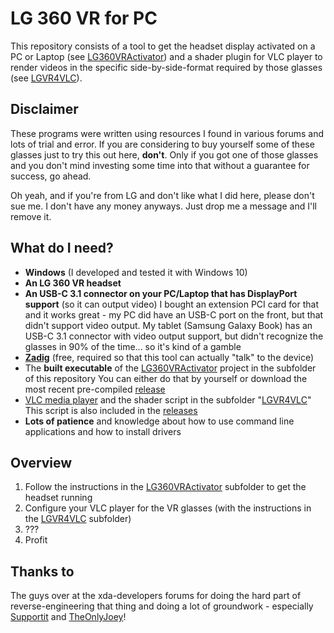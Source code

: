 # LG 360 VR for PC

This repository consists of a tool to get the headset display activated on a PC or Laptop (see [LG360VRActivator](LG360VRActivator)) and a shader plugin for VLC player to render videos in the specific side-by-side-format required by those glasses (see [LGVR4VLC](LGVR4VLC)).

## Disclaimer

These programs were written using resources I found in various forums and lots of trial and error. If you are considering to buy yourself some of these glasses just to try this out here, **don't**. Only if you got one of those glasses and you don't mind investing some time into that without a guarantee for success, go ahead.

Oh yeah, and if you're from LG and don't like what I did here, please don't sue me. I don't have any money anyways. Just drop me a message and I'll remove it.

## What do I need?

- **Windows** (I developed and tested it with Windows 10)
- **An LG 360 VR headset**
- **An USB-C 3.1 connector on your PC/Laptop that has DisplayPort support** (so it can output video)
  I bought an extension PCI card for that and it works great - my PC did have an USB-C port on the front, but that didn't support video output. My tablet (Samsung Galaxy Book) has an USB-C 3.1 connector with video output support, but didn't recognize the glasses in 90% of the time... so it's kind of a gamble
- **[Zadig](https://zadig.akeo.ie/)** (free, required so that this tool can actually "talk" to the device)
- The **built executable** of the [LG360VRActivator](LG360VRActivator) project in the subfolder of this repository
  You can either do that by yourself or download the most recent pre-compiled [release](https://github.com/bauermaximilian/LG-360-VR-for-PC/releases/)
- [VLC media player](https://www.videolan.org/) and the shader script in the subfolder "[LGVR4VLC](LGVR4VLC)"
  This script is also included in the [releases](https://github.com/bauermaximilian/LG-360-VR-for-PC/releases/)
- **Lots of patience** and knowledge about how to use command line applications and how to install drivers

## Overview

1. Follow the instructions in the [LG360VRActivator](LG360VRActivator) subfolder to get the headset running
2. Configure your VLC player for the VR glasses (with the instructions in the [LGVR4VLC](LGVR4VLC) subfolder)
3. ???
4. Profit

## Thanks to

The guys over at the xda-developers forums for doing the hard part of reverse-engineering that thing and doing a lot of groundwork - especially [Supportit](https://forum.xda-developers.com/member.php?u=9090171) and [TheOnlyJoey](https://forum.xda-developers.com/member.php?u=5288169)! 
